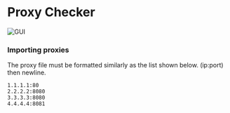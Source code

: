 # Proxy Checker
![GUI](https://i.imgur.com/GBxOcVf.png)
### Importing proxies
The proxy file must be formatted similarly as the list shown below. (ip:port) then newline.
```
1.1.1.1:80
2.2.2.2:8080
3.3.3.3:8080
4.4.4.4:8081
```
